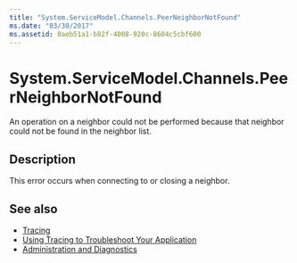 ```yaml
---
title: "System.ServiceModel.Channels.PeerNeighborNotFound"
ms.date: "03/30/2017"
ms.assetid: 0aeb51a1-b82f-4008-920c-8604c5cbf600
---
```

# System.ServiceModel.Channels.PeerNeighborNotFound
An operation on a neighbor could not be performed because that neighbor could not be found in the neighbor list.  
  
## Description  
 This error occurs when connecting to or closing a neighbor.  
  
## See also

- [Tracing](index.md)
- [Using Tracing to Troubleshoot Your Application](using-tracing-to-troubleshoot-your-application.md)
- [Administration and Diagnostics](../index.md)
